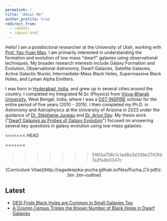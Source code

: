 ```yaml
---
permalink: /
title: "About Me"
author_profile: true
redirect_from: 
  - /about/
  - /about.html
---
```


Hello! I am a postdoctoral researcher at the University of Utah, working with [Prof. Yao-Yuan Mao](https://yymao.github.io/). I am primarily interested in understanding the formation and evolution of low-mass "dwarf" galaxies using observational techniques. My broader research interests include Galaxy Formation and Evolution, Observational Astronomy, Dwarf Galaxies, Satellite Galaxies, Active Galactic Nuclei, Intermediate-Mass Black Holes, Supermassive Black Holes, and Lyman Alpha Emitters.

I was born in [Hyderabad, India](https://en.wikipedia.org/wiki/Hyderabad), and grew up in several cities around the country. I completed my Integrated M.Sc (Physics) from [Visva-Bharati University](https://www.visvabharati.ac.in/index.html), West Bengal, India, where I was a [DST-INSPIRE](https://online-inspire.gov.in/) scholar for the entire period of five years (2010 - 2015). I then completed my Ph.D. in Astronomy and Astrophysics at the University of Arizona in 2023 under the guidance of [Dr. Stéphanie Juneau](https://stephjuneau.github.io/) and [Dr. Arjun Dey](https://arjundeyastro.wordpress.com/). My thesis work ("[Dwarf Galaxies as Probes of Galaxy Evolution](https://repository.arizona.edu/handle/10150/669820)") focused on answering several key questions in galaxy evolution using low-mass galaxies. 

<<<<<<< HEAD

=======
>>>>>>> 5993a758c1c1ad8a3d336e2743fd7a2fa4b0347c
<span class="fs-8">
<center>
[Curriculum Vitae](http://ragadeepika-pucha.github.io/files/Pucha_CV.pdf){: .btn .btn-outline}
</center>
</span>


## Latest 

* [DESI Finds Black Holes are Common in Small Galaxies Too](https://www.desi.lbl.gov/2025/02/08/desi-finds-black-holes-are-common-in-small-galaxies-too/)
* [A Cosmin Census Triples the Known Number of Black Holes in Dwarf Galaxies](https://www.sciencenews.org/article/census-black-holes-dwarf-galaxies)

